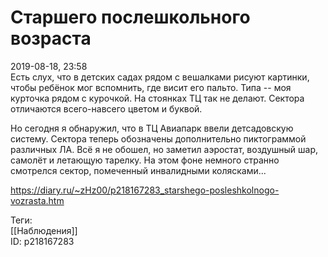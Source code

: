 Старшего послешкольного возраста
=================================

   
 2019-08-18, 23:58   
  Есть слух, что в детских садах рядом с вешалками рисуют картинки, чтобы ребёнок мог вспомнить, где висит его пальто. Типа -- моя курточка рядом с курочкой. На стоянках ТЦ так не делают. Сектора отличаются всего-навсего цветом и буквой.   
   
 Но сегодня я обнаружил, что в ТЦ Авиапарк ввели детсадовскую систему. Сектора теперь обозначены дополнительно пиктограммой различных ЛА. Всё я не обошел, но заметил аэростат, воздушный шар, самолёт и летающую тарелку. На этом фоне немного странно смотрелся сектор, помеченный инвалидными колясками...   
    
 <https://diary.ru/~zHz00/p218167283_starshego-posleshkolnogo-vozrasta.htm>   
   
 Теги:   
 [[Наблюдения]]   
 ID: p218167283